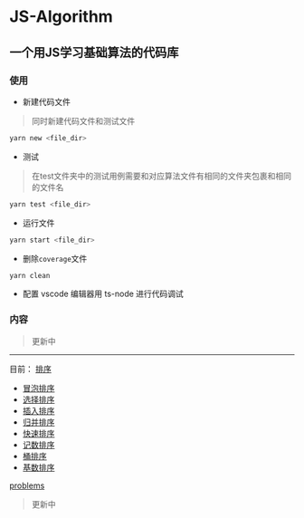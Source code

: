 # JS-Algorithm
## 一个用JS学习基础算法的代码库
### 使用
- 新建代码文件
> 同时新建代码文件和测试文件
```bash
yarn new <file_dir>
```
- 测试
>在test文件夹中的测试用例需要和对应算法文件有相同的文件夹包裹和相同的文件名
```bash
yarn test <file_dir>
```
- 运行文件
```bash
yarn start <file_dir>
```
- 删除`coverage`文件
```bash
yarn clean
```
- 配置 vscode 编辑器用 ts-node 进行代码调试


### 内容
> 更新中
****
目前：
[排序](./sort/readme.md)
  - [冒泡排序](sort/bubbleSort.ts)
  - [选择排序](sort/selectionSort.ts)
  - [插入排序](sort/insertionSort.ts)
  - [归并排序](sort/mergeSort.ts)
  - [快速排序](sort/quickSort.ts)
  - [记数排序](sort/countingSort.ts)
  - [桶排序](sort/bucketSort.ts)
  - [基数排序](sort/radixSort.ts)

[problems](./problems/readme.md)
> 更新中
